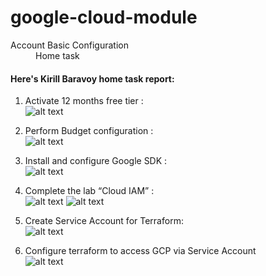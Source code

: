 # google-cloud-module


<dl>
  <dt>Account Basic Configuration</dt>
  <dd>Home task</dd>
</dl>



#### Here's Kirill Baravoy home task report:

1) Activate 12 months free tier : <br>
![alt text](https://github.com/MNT-Lab/google-cloud-module/blob/kbaravoy/Day%201/img/free-account.png "Activate tier")

2) Perform Budget configuration : <br>
![alt text](https://github.com/MNT-Lab/google-cloud-module/blob/kbaravoy/Day%201/img/my-budget.png "Perform Budget configuration")

3) Install and configure Google SDK : <br>
![alt text](https://github.com/MNT-Lab/google-cloud-module/blob/kbaravoy/Day%201/img/gcloud-auth.png "Google SDK")

4) Complete the lab “Cloud IAM” : <br>
![alt text](https://github.com/MNT-Lab/google-cloud-module/blob/kbaravoy/Day%201/img/bucket_001.png "Create a bucket")
![alt text](https://github.com/MNT-Lab/google-cloud-module/blob/kbaravoy/Day%201/img/VM.png "Create VM")

5) Create Service Account for Terraform: <br>
![alt text](https://github.com/MNT-Lab/google-cloud-module/blob/kbaravoy/Day%201/img/service-acc.png "Service Account")

5) Configure terraform to access GCP via Service Account <br>
![alt text](https://github.com/MNT-Lab/google-cloud-module/blob/kbaravoy/Day%201/img/terraform.png "Configure Terraform")
